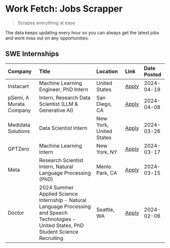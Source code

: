# Work Fetch: Jobs Scrapper
> Scrapes everything at ease

The data keeps updating every hour so you can always get the latest jobs and wont miss out on any opportunities.

## SWE Internships
<!--START_SECTION:workfetch-->
| Company                 | Title                                                                                                                                        | Location                | Link                                                                                                                                                                                                                                                                                                                                                | Date Posted   |
|:------------------------|:---------------------------------------------------------------------------------------------------------------------------------------------|:------------------------|:----------------------------------------------------------------------------------------------------------------------------------------------------------------------------------------------------------------------------------------------------------------------------------------------------------------------------------------------------|:--------------|
| Instacart               | Machine Learning Engineer, PhD Intern                                                                                                        | United States           | [Apply](https://www.linkedin.com/jobs/view/machine-learning-engineer-phd-intern-at-instacart-3901991739?position=2&pageNum=0&refId=1QxyCyEgC2dlt%2BNhvITjRA%3D%3D&trackingId=cDhQusrU9WEBtNGkpYXsXQ%3D%3D&trk=public_jobs_jserp-result_search-card)                                                                                                 | 2024-04-19    |
| pSemi, A Murata Company | Intern, Research Data Scientist (LLM & Generative AI)                                                                                        | San Diego, CA           | [Apply](https://www.linkedin.com/jobs/view/intern-research-data-scientist-llm-generative-ai-at-psemi-a-murata-company-3887074168?position=3&pageNum=0&refId=1QxyCyEgC2dlt%2BNhvITjRA%3D%3D&trackingId=Y6cb0dcJ61dyTk1tQ23rNw%3D%3D&trk=public_jobs_jserp-result_search-card)                                                                        | 2024-04-08    |
| Medidata Solutions      | Data Scientist Intern                                                                                                                        | New York, United States | [Apply](https://www.linkedin.com/jobs/view/data-scientist-intern-at-medidata-solutions-3810253704?position=7&pageNum=0&refId=1QxyCyEgC2dlt%2BNhvITjRA%3D%3D&trackingId=XN55uprVwueafMfHRUcnvQ%3D%3D&trk=public_jobs_jserp-result_search-card)                                                                                                       | 2024-03-26    |
| GPTZero                 | Machine Learning Intern                                                                                                                      | New York, NY            | [Apply](https://www.linkedin.com/jobs/view/machine-learning-intern-at-gptzero-3860723963?position=6&pageNum=0&refId=1QxyCyEgC2dlt%2BNhvITjRA%3D%3D&trackingId=vZHsiOUPXY6Uhi6OolTFxg%3D%3D&trk=public_jobs_jserp-result_search-card)                                                                                                                | 2024-03-17    |
| Meta                    | Research Scientist Intern, Natural Language Processing (PhD)                                                                                 | Menlo Park, CA          | [Apply](https://www.linkedin.com/jobs/view/research-scientist-intern-natural-language-processing-phd-at-meta-3858718375?position=8&pageNum=0&refId=1QxyCyEgC2dlt%2BNhvITjRA%3D%3D&trackingId=d2gANjGEOcVIp0x98rSKnA%3D%3D&trk=public_jobs_jserp-result_search-card)                                                                                 | 2024-03-15    |
| Doctor                  | 2024 Summer Applied Science Internship - Natural Language Processing and Speech Technologies - United States, PhD Student Science Recruiting | Seattle, WA             | [Apply](https://www.linkedin.com/jobs/view/2024-summer-applied-science-internship-natural-language-processing-and-speech-technologies-united-states-phd-student-science-recruiting-at-doctor-3819405754?position=9&pageNum=0&refId=1QxyCyEgC2dlt%2BNhvITjRA%3D%3D&trackingId=xLhaZZtMThqZ9M4v1CioiA%3D%3D&trk=public_jobs_jserp-result_search-card) | 2024-02-06    |
<!--END_SECTION:workfetch-->
